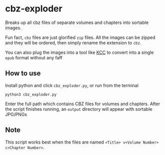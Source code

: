 # cbz-exploder
Breaks up all cbz files of separate volumes and chapters into sortable images.

Fun fact, `cbz` files are just glorified `zip` files. All the images can be zipped and they will be ordered, then simply rename the extension to `cbz`.

You can also plug the images into a tool like [KCC](https://github.com/ciromattia/kcc) to convert into a single `epub` format without any faff

## How to use
Install python and click `cbz_exploder.py`, or run from the terminal
```
python3 cbz_exploder.py
```

Enter the full path which contains CBZ files for volumes and chapters.
After the script finishes running, an `output` directory will appear with sortable JPG/PNGs

## Note
This script works best when the files are named `<Title> v<Volume Number> c<Chapter Number>`.
